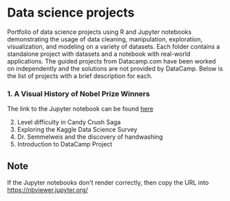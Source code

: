 # Data science projects
Portfolio of data science projects using R and Jupyter notebooks demonstrating the usage of data cleaning, manipulation, exploration, visualization, and modeling on a variety of datasets. Each folder contains a standalone project with datasets and a notebook with real-world applications. The guided projects from Datacamp.com have been worked on independently and the solutions are not provided by DataCamp.
Below is the list of projects with a brief description for each.

### 1. A Visual History of Nobel Prize Winners
The link to the Jupyter notebook can be found [here](../master/A%20Visual%20History%20of%20Nobel%20Prize%20Winners/notebook.ipynb)

2. Level difficulty in Candy Crush Saga
3. Exploring the Kaggle Data Science Survey
4. Dr. Semmelweis and the discovery of handwashing
5. Introduction to DataCamp Project




## Note
If the Jupyter notebooks don't render correctly, then copy the URL into https://nbviewer.jupyter.org/ 


